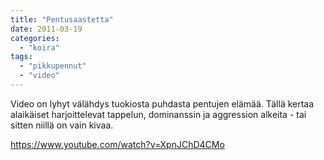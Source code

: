 ```yaml
---
title: "Pentusaastetta"
date: 2011-03-19
categories: 
  - "koira"
tags: 
  - "pikkupennut"
  - "video"
---
```


Video on lyhyt välähdys tuokiosta puhdasta pentujen elämää. Tällä kertaa alaikäiset harjoittelevat tappelun, dominanssin ja aggression alkeita - tai sitten niillä on vain kivaa.

<!--more-->

https://www.youtube.com/watch?v=XpnJChD4CMo
